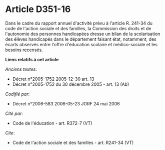 # Article D351-16

Dans le cadre du rapport annuel d'activité prévu à l'article R. 241-34 du code de l'action sociale et des familles, la
Commission des droits et de l'autonomie des personnes handicapées dresse un bilan de la scolarisation des élèves handicapés
dans le département faisant état, notamment, des écarts observés entre l'offre d'éducation scolaire et médico-sociale et les
besoins recensés.

**Liens relatifs à cet article**

_Anciens textes_:

  - Décret n°2005-1752 2005-12-30 art. 13
  - Décret n°2005-1752 du 30 décembre 2005 - art. 13 (Ab)

_Codifié par_:

  - Décret n°2006-583 2006-05-23 JORF 24 mai 2006

_Cité par_:

  - Code de l'éducation - art. R372-7 (VT)

_Cite_:

  - Code de l'action sociale et des familles - art. R241-34 (VT)
